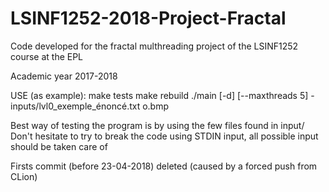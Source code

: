 # LSINF1252-2018-Project-Fractal
Code developed for the fractal multhreading project of the LSINF1252 course at the EPL

Academic year 2017-2018

USE (as example):
make tests
make rebuild
./main [-d] [--maxthreads 5] - 
        inputs/lvl0_exemple_énoncé.txt o.bmp


Best way of testing the program is by using the few files found in input/
Don't hesitate to try to break the code using STDIN input, all possible input should be taken care of


Firsts commit (before 23-04-2018) deleted (caused by a forced push from CLion)


